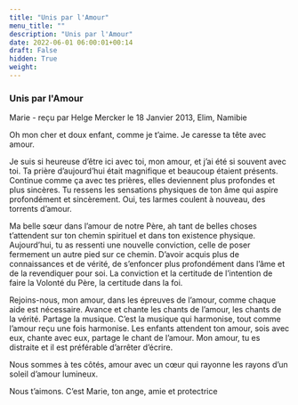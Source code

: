 ```yaml
---
title: "Unis par l'Amour"
menu_title: ""
description: "Unis par l'Amour"
date: 2022-06-01 06:00:01+00:14
draft: False
hidden: True
weight:
---
```

### Unis par l'Amour

Marie - reçu par Helge Mercker le 18 Janvier 2013, Elim, Namibie

Oh mon cher et doux enfant, comme je t’aime. Je caresse ta tête avec amour.

Je suis si heureuse d’être ici avec toi, mon amour, et j’ai été si souvent avec toi. Ta prière d’aujourd’hui était magnifique et beaucoup étaient présents. Continue comme ça avec tes prières, elles deviennent plus profondes et plus sincères. Tu ressens les sensations physiques de ton âme qui aspire profondément et sincèrement. Oui, tes larmes coulent à nouveau, des torrents d’amour.

Ma belle sœur dans l’amour de notre Père, ah tant de belles choses t’attendent sur ton chemin spirituel et dans ton existence physique. Aujourd’hui, tu as ressenti une nouvelle conviction, celle de poser fermement un autre pied sur ce chemin. D’avoir acquis plus de connaissances et de vérité, de s’enfoncer plus profondément dans l’âme et de la revendiquer pour soi. La conviction et la certitude de l’intention de faire la Volonté du Père, la certitude dans la foi.

Rejoins-nous, mon amour, dans les épreuves de l’amour, comme chaque aide est nécessaire. Avance et chante les chants de l’amour, les chants de la vérité. Partage la musique. C’est la musique qui harmonise, tout comme l’amour reçu une fois harmonise. Les enfants attendent ton amour, sois avec eux, chante avec eux, partage le chant de l’amour. Mon amour, tu es distraite et il est préférable d’arrêter d’écrire.


Nous sommes à tes côtés, amour avec un cœur qui rayonne les rayons d’un soleil d’amour lumineux.

Nous t’aimons. C’est Marie, ton ange, amie et protectrice




